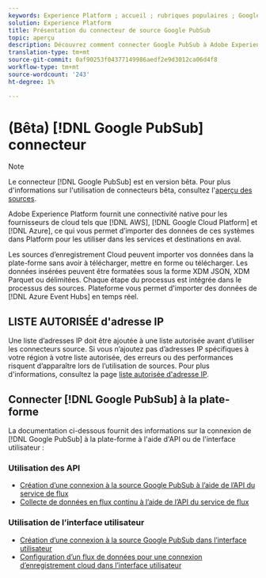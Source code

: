 ```yaml
---
keywords: Experience Platform ; accueil ; rubriques populaires ; Google PubSub ; google pubsub
solution: Experience Platform
title: Présentation du connecteur de source Google PubSub
topic: aperçu
description: Découvrez comment connecter Google PubSub à Adobe Experience Platform à l’aide d’API ou de l’interface utilisateur.
translation-type: tm+mt
source-git-commit: 0af90253f04377149986aedf2e9d3012ca06d4f8
workflow-type: tm+mt
source-wordcount: '243'
ht-degree: 1%

---
```



# (Bêta) [!DNL Google PubSub] connecteur

>[!NOTE]
>
>Le connecteur [!DNL Google PubSub] est en version bêta. Pour plus d&#39;informations sur l&#39;utilisation de connecteurs bêta, consultez l&#39;[aperçu des sources](../../home.md#terms-and-conditions).

Adobe Experience Platform fournit une connectivité native pour les fournisseurs de cloud tels que [!DNL AWS], [!DNL Google Cloud Platform] et [!DNL Azure], ce qui vous permet d’importer des données de ces systèmes dans Platform pour les utiliser dans les services et destinations en aval.

Les sources d’enregistrement Cloud peuvent importer vos données dans la plate-forme sans avoir à télécharger, mettre en forme ou télécharger. Les données insérées peuvent être formatées sous la forme XDM JSON, XDM Parquet ou délimitées. Chaque étape du processus est intégrée dans le processus des sources. Plateforme vous permet d&#39;importer des données de [!DNL Azure Event Hubs] en temps réel.

## LISTE AUTORISÉE d&#39;adresse IP

Une liste d’adresses IP doit être ajoutée à une liste autorisée avant d’utiliser les connecteurs source. Si vous n’ajoutez pas d’adresses IP spécifiques à votre région à votre liste autorisée, des erreurs ou des performances risquent d’apparaître lors de l’utilisation de sources. Pour plus d&#39;informations, consultez la page [liste autorisée d&#39;adresse IP](../../ip-address-allow-list.md).

## Connecter [!DNL Google PubSub] à la plate-forme

La documentation ci-dessous fournit des informations sur la connexion de [!DNL Google PubSub] à la plate-forme à l&#39;aide d&#39;API ou de l&#39;interface utilisateur :

### Utilisation des API

- [Création d’une connexion à la source Google PubSub à l’aide de l’API du service de flux](../../tutorials/api/create/cloud-storage/google-pubsub.md)
- [Collecte de données en flux continu à l’aide de l’API du service de flux](../../tutorials/api/collect/streaming.md)

### Utilisation de l’interface utilisateur

- [Création d’une connexion à la source Google PubSub dans l’interface utilisateur](../../tutorials/ui/create/cloud-storage/google-pubsub.md)
- [Configuration d’un flux de données pour une connexion d’enregistrement cloud dans l’interface utilisateur](../../tutorials/ui/dataflow/streaming/cloud-storage-streaming.md)